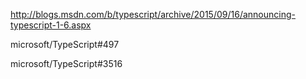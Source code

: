  http://blogs.msdn.com/b/typescript/archive/2015/09/16/announcing-typescript-1-6.aspx

microsoft/TypeScript#497

microsoft/TypeScript#3516